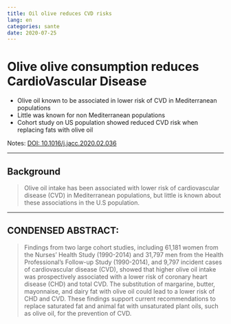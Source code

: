 ```yaml
---
title: Oil olive reduces CVD risks
lang: en
categories: sante
date: 2020-07-25
---
```


# Olive olive consumption reduces CardioVascular Disease

* Olive oil known to be associated in lower risk of CVD in Mediterranean populations
* Little was known for non Mediterranean populations
* Cohort study on US population showed reduced CVD risk when replacing fats with olive oil

Notes:
[DOI: 10.1016/j.jacc.2020.02.036](https://sci-hub.st/10.1016/j.jacc.2020.02.036)

---

## Background

> Olive oil intake has been associated with lower risk of cardiovascular disease
(CVD) in Mediterranean populations, but little is known about these associations in the U.S
population. 

--- 

## CONDENSED ABSTRACT: 
> Findings from two large cohort studies, including 61,181 women
from the Nurses’ Health Study (1990-2014) and 31,797 men from the Health Professional’s
Follow-up Study (1990-2014), and 9,797 incident cases of cardiovascular disease (CVD),
showed that higher olive oil intake was prospectively associated with a lower risk of coronary
heart disease (CHD) and total CVD. The substitution of margarine, butter, mayonnaise, and dairy
fat with olive oil could lead to a lower risk of CHD and CVD. These findings support current
recommendations to replace saturated fat and animal fat with unsaturated plant oils, such as olive
oil, for the prevention of CVD. 
